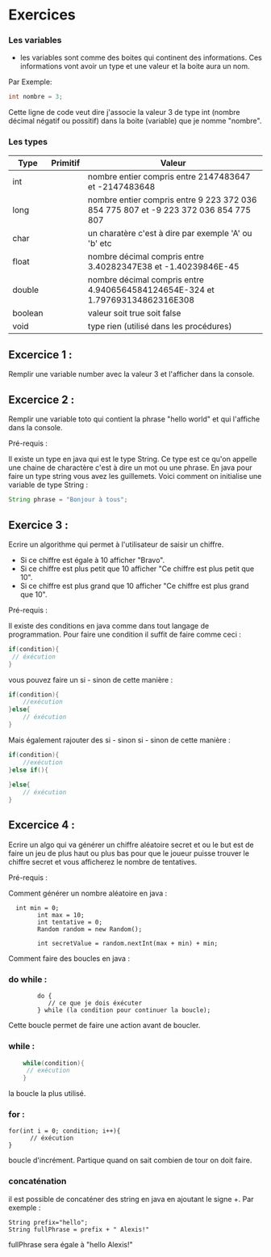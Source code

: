 # Exercices

### Les variables 

- les variables sont comme des boites qui continent des informations. Ces informations vont avoir un type et une valeur et la boite aura un nom.

Par Exemple: 

```java
int nombre = 3;
```

Cette ligne de code veut dire j'associe la valeur 3 de type int (nombre décimal négatif ou possitif) dans la boite (variable) que je nomme "nombre".
  
### Les types

| Type    | Primitif  |Valeur                                                                             |
|---------|-----------|------------------------------------------------------------------------------------|
| int     |           | nombre entier compris entre 2147483647 et -2147483648                              |
| long    |           | nombre entier compris entre 9 223 372 036 854 775 807 et -9 223 372 036 854 775 807|
| char    |           | un charatère c'est à dire par exemple 'A' ou 'b' etc                               |
| float   |           | nombre décimal compris entre 3.40282347E38 et -1.40239846E-45                      |
| double  |           | nombre décimal compris entre 4.9406564584124654E-324 et 1.797693134862316E308      |
| boolean |           | valeur soit true soit false                                                        |
| void    |           | type rien (utilisé dans les procédures)                                            |

## Excercice 1 : 
Remplir une variable number avec la valeur 3 et l'afficher dans la console.

## Excercice 2 :
Remplir une variable toto qui contient la phrase "hello world" et qui l'affiche dans la console.

Pré-requis : 

Il existe un type en java qui est le type String. Ce type est ce qu'on appelle une chaine de charactère c'est à dire un mot ou une phrase.
En java pour faire un type string vous avez les guillemets. Voici comment on initialise une variable de type String : 
````java
String phrase = "Bonjour à tous";
```` 

## Exercice 3 : 
Ecrire un algorithme qui permet à l'utilisateur de saisir un chiffre.
 - Si ce chiffre est égale à 10 afficher "Bravo".
 - Si ce chiffre est plus petit que 10 afficher "Ce chiffre est plus petit que 10".
 - Si ce chiffre est plus grand que 10 afficher "Ce chiffre est plus grand que 10".

Pré-requis : 

Il existe des conditions en java comme dans tout langage de programmation. Pour faire une condition il suffit de faire comme ceci : 

```java
if(condition){
 // éxécution
}
```
vous pouvez faire un si - sinon de cette manière :
```java
if(condition){
    //exécution
}else{
    // éxécution
}
```

Mais également rajouter des si - sinon si - sinon de cette manière :

```java
if(condition){
    //exécution
}else if(){
    
}else{
    // éxécution
}
```

## Excercice 4 : 
Ecrire un algo qui va générer un chiffre aléatoire secret et ou le but est de faire un jeu de plus haut ou plus bas pour que le joueur puisse trouver le chiffre secret et vous afficherez le nombre de tentatives.


Pré-requis : 

Comment générer un nombre aléatoire en java : 

```
  int min = 0;
        int max = 10;
        int tentative = 0;
        Random random = new Random();

        int secretValue = random.nextInt(max + min) + min;
``` 


Comment faire des boucles en java : 

### do while :

```
        do {
           // ce que je dois éxécuter
        } while (la condition pour continuer la boucle);
```

Cette boucle permet de faire une action avant de boucler.

### while :

````java
    while(condition){
     // exécution
    }
````
la boucle la plus utilisé.

### for : 

````
for(int i = 0; condition; i++){
      // éxécution
}
````

boucle d'incrément. Partique quand on sait combien de tour on doit faire.



### concaténation


il est possible de concaténer des string en java en ajoutant le signe +. Par exemple :

```
String prefix="hello";
String fullPhrase = prefix + " Alexis!" 
```

fullPhrase sera égale à "hello Alexis!"